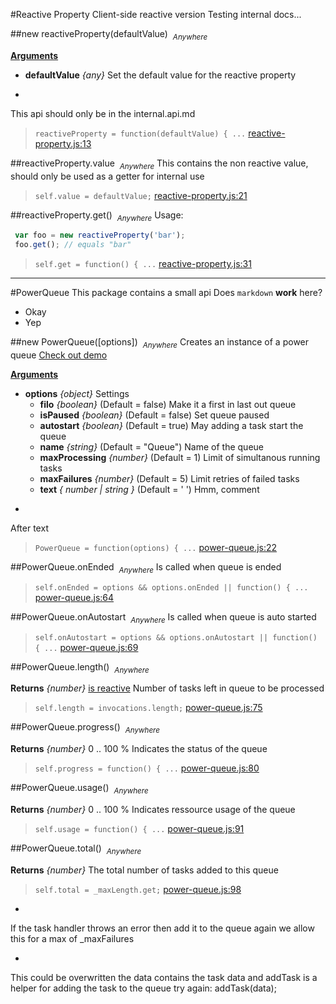 #Reactive Property
Client-side reactive version
Testing internal docs...

##new reactiveProperty(defaultValue)&nbsp;&nbsp;<sub><i>Anywhere</i></sub>

<u><b>Arguments</b></u>

* __defaultValue__ *{any}*
  Set the default value for the reactive property

-
This api should only be in the internal.api.md

> ```reactiveProperty = function(defaultValue) { ...``` [reactive-property.js:13](reactive-property.js#L13)

##reactiveProperty.value&nbsp;&nbsp;<sub><i>Anywhere</i></sub>
This contains the non reactive value, should only be used as a getter for
internal use

> ```self.value = defaultValue;``` [reactive-property.js:21](reactive-property.js#L21)

##reactiveProperty.get()&nbsp;&nbsp;<sub><i>Anywhere</i></sub>
Usage:
```js
 var foo = new reactiveProperty('bar');
 foo.get(); // equals "bar"
```

> ```self.get = function() { ...``` [reactive-property.js:31](reactive-property.js#L31)


---
#PowerQueue
This package contains a small api
Does `markdown` __work__ here?
* Okay
* Yep

##new PowerQueue([options])&nbsp;&nbsp;<sub><i>Anywhere</i></sub>
Creates an instance of a power queue 
[Check out demo](http://power-queue-test.meteor.com/)

<u><b>Arguments</b></u>

* __options__ *{object}*
  Settings
    - __filo__ *{boolean}*    (Default = false)
Make it a first in last out queue
    - __isPaused__ *{boolean}*    (Default = false)
Set queue paused
    - __autostart__ *{boolean}*    (Default = true)
May adding a task start the queue
    - __name__ *{string}*    (Default = "Queue")
Name of the queue
    - __maxProcessing__ *{number}*    (Default = 1)
Limit of simultanous running tasks
    - __maxFailures__ *{number}*    (Default = 5)
Limit retries of failed tasks
    - __text__ *{ number | string }*    (Default = ' ')
Hmm, comment

-
After text

> ```PowerQueue = function(options) { ...``` [power-queue.js:22](power-queue.js#L22)

##PowerQueue.onEnded&nbsp;&nbsp;<sub><i>Anywhere</i></sub>
Is called when queue is ended

> ```self.onEnded = options && options.onEnded || function() { ...``` [power-queue.js:64](power-queue.js#L64)

##PowerQueue.onAutostart&nbsp;&nbsp;<sub><i>Anywhere</i></sub>
Is called when queue is auto started

> ```self.onAutostart = options && options.onAutostart || function() { ...``` [power-queue.js:69](power-queue.js#L69)

##PowerQueue.length()&nbsp;&nbsp;<sub><i>Anywhere</i></sub>

__Returns__  *{number}*  <u>is reactive</u>
Number of tasks left in queue to be processed

> ```self.length = invocations.length;``` [power-queue.js:75](power-queue.js#L75)

##PowerQueue.progress()&nbsp;&nbsp;<sub><i>Anywhere</i></sub>

__Returns__  *{number}*
0 .. 100 % Indicates the status of the queue

> ```self.progress = function() { ...``` [power-queue.js:80](power-queue.js#L80)

##PowerQueue.usage()&nbsp;&nbsp;<sub><i>Anywhere</i></sub>

__Returns__  *{number}*
0 .. 100 % Indicates ressource usage of the queue

> ```self.usage = function() { ...``` [power-queue.js:91](power-queue.js#L91)

##PowerQueue.total()&nbsp;&nbsp;<sub><i>Anywhere</i></sub>

__Returns__  *{number}*
The total number of tasks added to this queue

> ```self.total = _maxLength.get;``` [power-queue.js:98](power-queue.js#L98)

-
If the task handler throws an error then add it to the queue again
we allow this for a max of _maxFailures

-
This could be overwritten the data contains the task data and addTask
is a helper for adding the task to the queue
try again: addTask(data);
